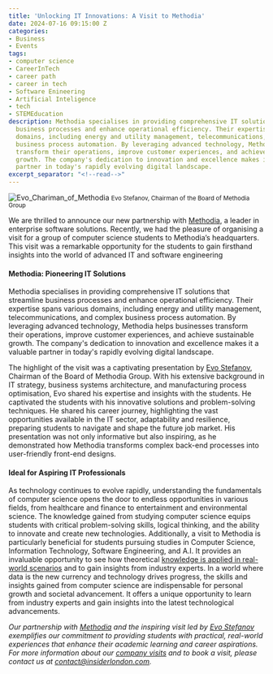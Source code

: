 ```yaml
---
title: 'Unlocking IT Innovations: A Visit to Methodia'
date: 2024-07-16 09:15:00 Z
categories:
- Business
- Events
tags:
- computer science
- CareerInTech
- career path
- career in tech
- Software Enineering
- Artificial Inteligence
- tech
- STEMEducation
description: Methodia specialises in providing comprehensive IT solutions that streamline
  business processes and enhance operational efficiency. Their expertise spans various
  domains, including energy and utility management, telecommunications, and complex
  business process automation. By leveraging advanced technology, Methodia helps businesses
  transform their operations, improve customer experiences, and achieve sustainable
  growth. The company's dedication to innovation and excellence makes it a valuable
  partner in today's rapidly evolving digital landscape.
excerpt_separator: "<!--read-->"
---
```


![Evo_Chariman_of_Methodia](/uploads/Methodia_Evo@800w.jpg)
<small>Evo Stefanov, Chairman of the Board of Methodia Group</small>

We are thrilled to announce our new partnership with [Methodia](https://www.methodia.com/), a leader in enterprise software solutions. Recently, we had the pleasure of organising a visit for a group of computer science students to Methodia’s headquarters. This visit was a remarkable opportunity for the students to gain firsthand insights into the world of advanced IT and software engineering

<!--read-->

#### Methodia: Pioneering IT Solutions

Methodia specialises in providing comprehensive IT solutions that streamline business processes and enhance operational efficiency. Their expertise spans various domains, including energy and utility management, telecommunications, and complex business process automation. By leveraging advanced technology, Methodia helps businesses transform their operations, improve customer experiences, and achieve sustainable growth. The company's dedication to innovation and excellence makes it a valuable partner in today's rapidly evolving digital landscape.

The highlight of the visit was a captivating presentation by [Evo Stefanov](https://www.linkedin.com/in/evostefanov/), Chairman of the Board of Methodia Group. With his extensive background in IT strategy, business systems architecture, and manufacturing process optimisation, Evo shared his expertise and insights with the students. He captivated the students with his innovative solutions and problem-solving techniques. He shared his career journey, highlighting the vast opportunities available in the IT sector, adaptability and resilience, preparing students to navigate and shape the future job market. His presentation was not only informative but also inspiring, as he demonstrated how Methodia transforms complex back-end processes into user-friendly front-end designs.

#### Ideal for Aspiring IT Professionals

As technology continues to evolve rapidly, understanding the fundamentals of computer science opens the door to endless opportunities in various fields, from healthcare and finance to entertainment and environmental science. The knowledge gained from studying computer science equips students with critical problem-solving skills, logical thinking, and the ability to innovate and create new technologies. Additionally, a visit to Methodia is particularly beneficial for students pursuing studies in Computer Science, Information Technology, Software Engineering, and A.I. It provides an invaluable opportunity to see how theoretical [knowledge is applied in real-world scenarios](https://www.researchgate.net/publication/325755928_Application_of_Real-World_Problems_in_Computer_Science_Education_Teachers'_Beliefs_Motivational_Orientations_and_Practices) and to gain insights from industry experts. In a world where data is the new currency and technology drives progress, the skills and insights gained from computer science are indispensable for personal growth and societal advancement. It offers a unique opportunity to learn from industry experts and gain insights into the latest technological advancements.

*Our partnership with [Methodia](https://www.methodia.com/) and the inspiring visit led by [Evo Stefanov](https://www.linkedin.com/in/evostefanov/) exemplifies our commitment to providing students with practical, real-world experiences that enhance their academic learning and career aspirations.
For more information about our [company visits](https://www.insiderlondon.com/london/company-visits/) and to book a visit, please contact us at [contact@insiderlondon.com](mailto:contact@insiderlondon.com).*





